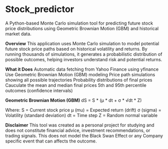 # Stock_predictor
A Python-based Monte Carlo simulation tool for predicting future stock price distributions using Geometric Brownian Motion (GBM) and historical market data.

__Overview__
This application uses Monte Carlo simulation to model potential future stock price paths based on historical volatility and returns. By running thousands of simulations, it generates a probabilistic distribution of possible outcomes, helping investors understand risk and potential returns.

__What it Does__
Automatic data fetching from Yahoo Finance using yfinance
Use Geometric Brownian Motion (GBM) modeling
Price path simulations showing all possible trajectories
Probability distributions of final prices
Cauculate the mean and median final prices
5th and 95th percentile outcomes (confidence intervals)

__Geometric Brownian Motion (GBM)__
dS = S * (μ * dt + σ * √dt * Z)

Where:
S = Current stock price
μ (mu) = Expected return (drift)
σ (sigma) = Volatility (standard deviation)
dt = Time step
Z = Random normal variable

__Disclaimer__
This tool was created as a personal project for studying and does not constitute financial advice, investment recommendations, or trading signals.
This does not model the Black Swan Effect or any Company specific event that can affects the outcome.



